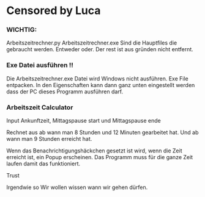 # Censored by Luca
### WICHTIG:
Arbeitszeitrechner.py
Arbeitszeitrechner.exe
Sind die Hauptfiles die gebraucht werden. Entweder oder. 
Der rest ist aus gründen nicht entfernt. 

### Exe Datei ausführen !!
Die Arbeitszeitrechner.exe Datei wird Windows nicht ausführen.
Exe File entpacken. 
In den Eigenschaften kann dann ganz unten eingestellt werden dass der PC dieses Programm ausführen darf.

### Arbeitszeit Calculator
Input Ankunftzeit, Mittagspause start und Mittagspause ende

Rechnet aus ab wann man 8 Stunden und 12 Minuten gearbeitet hat.
Und ab wann man 9 Stunden erreicht hat.

Wenn das Benachrichtigungshäckchen gesetzt ist wird, wenn die Zeit erreicht ist, ein Popup erscheinen.
Das Programm muss für die ganze Zeit laufen damit das funktioniert.

Trust

Irgendwie so
Wir wollen wissen wann wir gehen dürfen.
